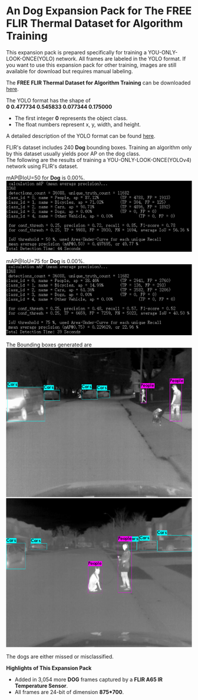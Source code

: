 # An Dog Expansion Pack for The FREE FLIR Thermal Dataset for Algorithm Training
This expansion pack is prepared specifically for training a YOU-ONLY-LOOK-ONCE(YOLO) network. All frames are labeled in the YOLO format.
If you want to use this expansion pack for other training, images are still available for download but requires manual labeling.

The **FREE FLIR Thermal Dataset for Algorithm Training** can be downloaded [here](https://www.flir.ca/oem/adas/adas-dataset-form/).

The YOLO format has the shape of <br />
**0 0.477734 0.545833 0.077344 0.175000**<br />
* The first integer **0** represents the object class.
* The float numbers represent x, y, width, and height. 

A detailed description of the YOLO format can be found [here](https://github.com/AlexeyAB/Yolo_mark/issues/60).

FLIR's dataset includes 240 **Dog** bounding boxes. Training an algorithm only by this dataset usually yields poor AP on the dog class.<br />
The following are the results of training a YOU-ONLY-LOOK-ONCE(YOLOv4) network using FLIR's dataset.

mAP@IoU=50 for **Dog** is 0.00%.<br />
![yolo result](./3.JPG?raw=true)

mAP@IoU=75 for **Dog** is 0.00%.<br />
![yolo result](./4.JPG?raw=true)

The Bounding boxes generated are
![yolo box](./2.jpg)
![yolo box](./1.jpg)

The dogs are either missed or misclassified.



**Highlights of This Expansion Pack**<br />
* Added in 3,054 more **DOG** frames captured by a **FLIR A65 IR Temperature Sensor**.
* All frames are 24-bit of dimension **875*700**.

